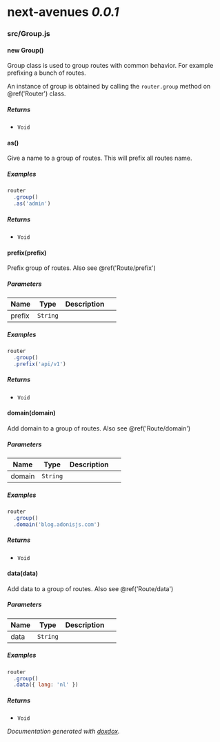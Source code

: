 # next-avenues *0.0.1*


### src/Group.js


#### new Group()

Group class is used to group routes with
common behavior. For example prefixing a bunch
of routes.

An instance of group is obtained by calling the
`router.group` method on @ref('Router')
class.






##### Returns


- `Void`



#### as()

Give a name to a group of routes.
This will prefix all routes name.






##### Examples

```javascript
router
  .group()
  .as('admin')
```


##### Returns


- `Void`



#### prefix(prefix)

Prefix group of routes.
Also see @ref('Route/prefix')




##### Parameters

| Name | Type | Description |  |
| ---- | ---- | ----------- | -------- |
| prefix | `String`  |  | &nbsp; |




##### Examples

```javascript
router
  .group()
  .prefix('api/v1')
```


##### Returns


- `Void`



#### domain(domain)

Add domain to a group of routes.
Also see @ref('Route/domain')




##### Parameters

| Name | Type | Description |  |
| ---- | ---- | ----------- | -------- |
| domain | `String`  |  | &nbsp; |




##### Examples

```javascript
router
  .group()
  .domain('blog.adonisjs.com')
```


##### Returns


- `Void`



#### data(data)

Add data to a group of routes.
Also see @ref('Route/data')




##### Parameters

| Name | Type | Description |  |
| ---- | ---- | ----------- | -------- |
| data | `String`  |  | &nbsp; |




##### Examples

```javascript
router
  .group()
  .data({ lang: 'nl' })
```


##### Returns


- `Void`




*Documentation generated with [doxdox](https://github.com/neogeek/doxdox).*

